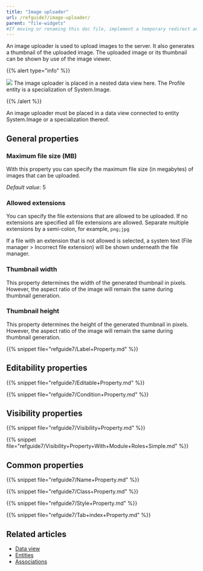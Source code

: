 ```yaml
---
title: "Image uploader"
url: /refguide7/image-uploader/
parent: "file-widgets"
#If moving or renaming this doc file, implement a temporary redirect and let the respective team know they should update the URL in the product. See Mapping to Products for more details.
---
```



An image uploader is used to upload images to the server. It also generates a thumbnail of the uploaded image. The uploaded image or its thumbnail can be shown by use of the image viewer.

{{% alert type="info" %}}

![](/attachments/refguide7/desktop-modeler/pages/file-widgets/image-uploader/image-uploader.png)
The image uploader is placed in a nested data view here. The Profile entity is a specialization of System.Image.

{{% /alert %}}

An image uploader must be placed in a data view connected to entity System.Image or a specialization thereof.

## General properties

### Maximum file size (MB)

With this property you can specify the maximum file size (in megabytes) of images that can be uploaded.

_Default value:_ 5

### Allowed extensions

You can specify the file extensions that are allowed to be uploaded. If no extensions are specified all file extensions are allowed. Separate multiple extensions by a semi-colon, for example, `png;jpg`

If a file with an extension that is not allowed is selected, a system text (File manager > Incorrect file extension) will be shown underneath the file manager.

### Thumbnail width

This property determines the width of the generated thumbnail in pixels. However, the aspect ratio of the image will remain the same during thumbnail generation.

### Thumbnail height

This property determines the height of the generated thumbnail in pixels. However, the aspect ratio of the image will remain the same during thumbnail generation.

{{% snippet file="refguide7/Label+Property.md" %}}

## Editability properties

{{% snippet file="refguide7/Editable+Property.md" %}}

{{% snippet file="refguide7/Condition+Property.md" %}}

## Visibility properties

{{% snippet file="refguide7/Visibility+Property.md" %}}

{{% snippet file="refguide7/Visibility+Property+With+Module+Roles+Simple.md" %}}

## Common properties

{{% snippet file="refguide7/Name+Property.md" %}}

{{% snippet file="refguide7/Class+Property.md" %}}

{{% snippet file="refguide7/Style+Property.md" %}}

{{% snippet file="refguide7/Tab+index+Property.md" %}}

## Related articles

*   [Data view](/refguide7/data-view/)
*   [Entities](/refguide7/entities/)
*   [Associations](/refguide7/associations/)
